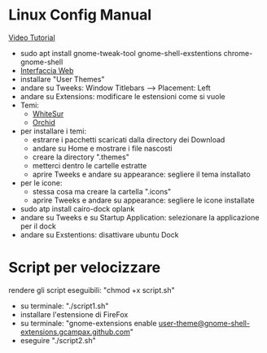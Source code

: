 # Linux Config Manual

[Video Tutorial](https://www.youtube.com/watch?v=jT1RnyGJRMU)
- sudo apt install gnome-tweak-tool gnome-shell-exstentions chrome-gnome-shell
- [Interfaccia Web](https://extensions.gnome.org/)
- installare "User Themes"
- andare su Tweeks: Window Titlebars --> Placement: Left
- andare su Extensions: modificare le estensioni come si vuole
- Temi:
  - [WhiteSur](https://www.pling.com/p/1403328)
  - [Orchid](https://www.pling.com/p/1357889)
- per installare i temi:
  - estrarre i pacchetti scaricati dalla directory dei Download
  - andare su Home e mostrare i file nascosti
  - creare la directory ".themes"
  - metterci dentro le cartelle estratte
  - aprire Tweeks e andare su appearance: segliere il tema installato
- per le icone:
  - stessa cosa ma creare la cartella ".icons"
  - aprire Tweeks e andare su appearance: segliere le icone installate
- sudo atp install cairo-dock oplank
- andare su Tweeks e su Startup Application: selezionare la applicazione per il dock
- andare su Exstentions: disattivare ubuntu Dock

# Script per velocizzare

rendere gli script eseguibili: "chmod +x script.sh"

- su terminale: "./script1.sh"
- installare l'estensione di FireFox
- su terminale: "gnome-extensions enable user-theme@gnome-shell-extensions.gcampax.github.com"
- eseguire "./script2.sh"


